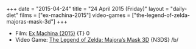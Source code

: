 +++
date = "2015-04-24"
title = "24 April 2015 (Friday)"
layout = "daily-diet"
films = ["ex-machina-2015"]
video-games = ["the-legend-of-zelda-majoras-mask-3d"]
+++

<ul>
<li class="entry Film">Film: <a href="/films/ex-machina-2015">Ex Machina (2015)</a> {T} 0</li>
<li class="entry Video Game">Video Game: <a href="/video-games/the-legend-of-zelda-majoras-mask-3d">The Legend of Zelda: Majora’s Mask 3D</a> {N3DS} /b/</li>
</ul>